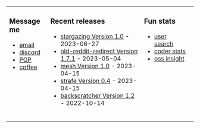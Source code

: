 ###

<!-- ![Build README](https://github.com/dqdang/dqdang/workflows/Build%20README/badge.svg) -->
<table><tr><td valign="top">

### Message me
* [email](mailto:dqdang17@gmail.com)
* [discord](https://discord.com/channels/@me/dqd#0143)
* [PGP](https://raw.githubusercontent.com/dqdang/dqdang.github.io/master/derek-dang.asc)
* [coffee](https://www.buymeacoffee.com/dqdang)

</td><td valign="top">

### Recent releases
<!-- recent_releases starts -->
* [stargazing Version 1.0](https://github.com/dqdang/stargazing/releases/tag/v1.0)                     - 2023-06-27
* [old-reddit-redirect Version 1.7.1](https://github.com/dqdang/old-reddit-redirect/releases/tag/v1.7.1) - 2023-05-04&nbsp;&nbsp;&nbsp;&nbsp;&nbsp;&nbsp;&nbsp;&nbsp;
* [mesh Version 1.0](https://github.com/dqdang/mesh/releases/tag/v1.0)                                 - 2023-04-15
* [strafe Version 0.4](https://github.com/dqdang/strafe/releases/tag/v0.4)                             - 2023-04-15
* [backscratcher Version 1.2](https://github.com/dqdang/backscratcher/releases/tag/v1.2)               - 2022-10-14
<!-- recent_releases ends -->
<br />
</td><td valign="top">

### Fun stats
* [user search](https://simonsmith.github.io/github-user-search/#/dqdang)&nbsp;&nbsp;&nbsp;&nbsp;&nbsp;&nbsp;&nbsp;&nbsp;
* [coder stats](https://coderstats.github.io/github/#dqdang)
* [oss insight](https://ossinsight.io/analyze/dqdang)
</td></tr></table>
